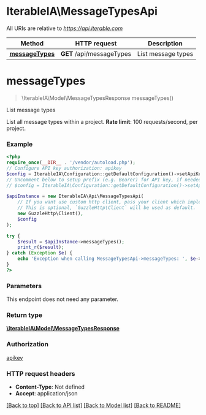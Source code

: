 # IterableIA\MessageTypesApi

All URIs are relative to *https://api.iterable.com*

Method | HTTP request | Description
------------- | ------------- | -------------
[**messageTypes**](MessageTypesApi.md#messagetypes) | **GET** /api/messageTypes | List message types

# **messageTypes**
> \IterableIA\Model\MessageTypesResponse messageTypes()

List message types

List all message types within a project. <b>Rate limit</b>: 100 requests/second, per project.

### Example
```php
<?php
require_once(__DIR__ . '/vendor/autoload.php');
// Configure API key authorization: apikey
$config = IterableIA\Configuration::getDefaultConfiguration()->setApiKey('Api_Key', 'YOUR_API_KEY');
// Uncomment below to setup prefix (e.g. Bearer) for API key, if needed
// $config = IterableIA\Configuration::getDefaultConfiguration()->setApiKeyPrefix('Api_Key', 'Bearer');

$apiInstance = new IterableIA\Api\MessageTypesApi(
    // If you want use custom http client, pass your client which implements `GuzzleHttp\ClientInterface`.
    // This is optional, `GuzzleHttp\Client` will be used as default.
    new GuzzleHttp\Client(),
    $config
);

try {
    $result = $apiInstance->messageTypes();
    print_r($result);
} catch (Exception $e) {
    echo 'Exception when calling MessageTypesApi->messageTypes: ', $e->getMessage(), PHP_EOL;
}
?>
```

### Parameters
This endpoint does not need any parameter.

### Return type

[**\IterableIA\Model\MessageTypesResponse**](../Model/MessageTypesResponse.md)

### Authorization

[apikey](../../README.md#apikey)

### HTTP request headers

 - **Content-Type**: Not defined
 - **Accept**: application/json

[[Back to top]](#) [[Back to API list]](../../README.md#documentation-for-api-endpoints) [[Back to Model list]](../../README.md#documentation-for-models) [[Back to README]](../../README.md)

